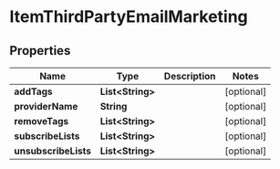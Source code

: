 
# ItemThirdPartyEmailMarketing

## Properties
Name | Type | Description | Notes
------------ | ------------- | ------------- | -------------
**addTags** | **List&lt;String&gt;** |  |  [optional]
**providerName** | **String** |  |  [optional]
**removeTags** | **List&lt;String&gt;** |  |  [optional]
**subscribeLists** | **List&lt;String&gt;** |  |  [optional]
**unsubscribeLists** | **List&lt;String&gt;** |  |  [optional]



